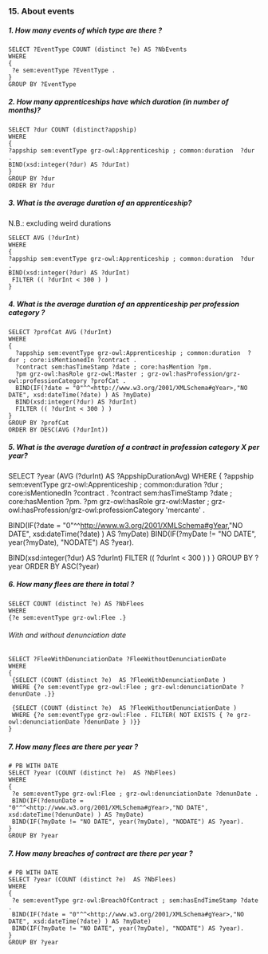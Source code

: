 ### 15. About events

##### 1. How many events of which type are there ?
```sparql
SELECT ?EventType COUNT (distinct ?e) AS ?NbEvents
WHERE 
{
 ?e sem:eventType ?EventType .
}
GROUP BY ?EventType
```

##### 2. How many apprenticeships have which duration (in number of months)?
```sparql
SELECT ?dur COUNT (distinct?appship)
WHERE 
{
?appship sem:eventType grz-owl:Apprenticeship ; common:duration  ?dur . 
BIND(xsd:integer(?dur) AS ?durInt)
} 
GROUP BY ?dur
ORDER BY ?dur
```

##### 3. What is the average duration of an apprenticeship?
N.B.: excluding weird durations
```sparql
SELECT AVG (?durInt)
WHERE 
{
?appship sem:eventType grz-owl:Apprenticeship ; common:duration  ?dur . 
BIND(xsd:integer(?dur) AS ?durInt)
 FILTER (( ?durInt < 300 ) )
} 
```

##### 4. What is the average duration of an apprenticeship per profession category ?
```sparql
SELECT ?profCat AVG (?durInt)
WHERE 
{
  ?appship sem:eventType grz-owl:Apprenticeship ; common:duration  ?dur ; core:isMentionedIn ?contract .
  ?contract sem:hasTimeStamp ?date ; core:hasMention ?pm.
  ?pm grz-owl:hasRole grz-owl:Master ; grz-owl:hasProfession/grz-owl:professionCategory ?profCat .
  BIND(IF(?date = "0"^^<http://www.w3.org/2001/XMLSchema#gYear>,"NO DATE", xsd:dateTime(?date) ) AS ?myDate) 
  BIND(xsd:integer(?dur) AS ?durInt)
  FILTER (( ?durInt < 300 ) )
}
GROUP BY ?profCat
ORDER BY DESC(AVG (?durInt))
```

##### 5. What is the average duration of a contract in profession category X per year?
SELECT ?year (AVG (?durInt) AS ?AppshipDurationAvg)
WHERE 
{
  ?appship sem:eventType grz-owl:Apprenticeship ; common:duration  ?dur ; core:isMentionedIn ?contract .
  ?contract sem:hasTimeStamp ?date ; core:hasMention ?pm.
  ?pm grz-owl:hasRole grz-owl:Master ; grz-owl:hasProfession/grz-owl:professionCategory 'mercante' .

  BIND(IF(?date = "0"^^<http://www.w3.org/2001/XMLSchema#gYear>,"NO DATE", xsd:dateTime(?date) ) AS ?myDate) 
  BIND(IF(?myDate != "NO DATE", year(?myDate), "NODATE") AS ?year).

  BIND(xsd:integer(?dur) AS ?durInt)
  FILTER (( ?durInt < 300 ) )
}
GROUP BY ?year
ORDER BY ASC(?year)

##### 6. How many flees are there in total ?
```sparql
SELECT COUNT (distinct ?e) AS ?NbFlees
WHERE 
{?e sem:eventType grz-owl:Flee .}
```

###### With and without denunciation date
```sparql
SELECT ?FleeWithDenunciationDate ?FleeWithoutDenunciationDate
WHERE 
{
 {SELECT (COUNT (distinct ?e)  AS ?FleeWithDenunciationDate )
 WHERE {?e sem:eventType grz-owl:Flee ; grz-owl:denunciationDate ?denunDate .}}

 {SELECT (COUNT (distinct ?e)  AS ?FleeWithoutDenunciationDate )
 WHERE {?e sem:eventType grz-owl:Flee . FILTER( NOT EXISTS { ?e grz-owl:denunciationDate ?denunDate } )}}
}
```

##### 7. How many flees are there per year ?
```sparql
# PB WITH DATE
SELECT ?year (COUNT (distinct ?e)  AS ?NbFlees)
WHERE 
{
 ?e sem:eventType grz-owl:Flee ; grz-owl:denunciationDate ?denunDate .
 BIND(IF(?denunDate = "0"^^<http://www.w3.org/2001/XMLSchema#gYear>,"NO DATE", xsd:dateTime(?denunDate) ) AS ?myDate)  
 BIND(IF(?myDate != "NO DATE", year(?myDate), "NODATE") AS ?year).
}
GROUP BY ?year
```


##### 7. How many breaches of contract are there per year ?
```sparql
# PB WITH DATE
SELECT ?year (COUNT (distinct ?e)  AS ?NbFlees)
WHERE 
{
 ?e sem:eventType grz-owl:BreachOfContract ; sem:hasEndTimeStamp ?date .
 BIND(IF(?date = "0"^^<http://www.w3.org/2001/XMLSchema#gYear>,"NO DATE", xsd:dateTime(?date) ) AS ?myDate)  
 BIND(IF(?myDate != "NO DATE", year(?myDate), "NODATE") AS ?year).
}
GROUP BY ?year
```
